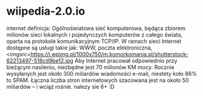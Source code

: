 # wiipedia-2.0.io
internet definicja:
Ogólnoświatowa sieć komputerowa, będąca zbiorem milionów sieci lokalnych i pojedynczych komputerów z całego świata, oparta na protokole komunikacyjnym TCP/IP. W ramach sieci Internet dostępne są usługi takie jak: WWW, poczta elektroniczna,</a>
<imgsrc=https://i.wpimg.pl/1000x750/m.komorkomania.pl/shutterstock-62213497-518cd9be12.jpg
Aby Internet pracował odpowiednio przy bieżącym nasileniu, niezbędne jest 70 milionów KM mocy. Rocznie wysyłanych jest około 300 miliardów wiadomości e-mail, niestety koło 86% to  SPAM. Łączna liczba stron internetowych szacowana jest na około 50 miliardów – i wciąż rośnie.
nalezy sie 6+
:D
